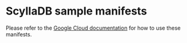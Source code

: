 # ScyllaDB sample manifests

Please refer to the [Google Cloud documentation](https://cloud.google.com/stackdriver/docs/managed-prometheus/exporters/scylladb) for how to use these manifests.
